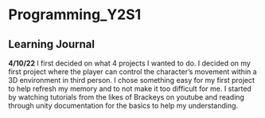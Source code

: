 # Programming_Y2S1
## Learning Journal


**4/10/22**
I first decided on what 4 projects I wanted to do. I decided on my first project where the player can control the character’s movement within a 3D environment in third person. I chose something easy for my first project to help refresh my memory and to not make it too difficult for me. I started by watching tutorials from the likes of Brackeys on youtube and reading through unity documentation for the basics to help my understanding.
